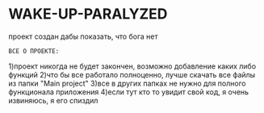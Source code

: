 # WAKE-UP-PARALYZED
проект создан дабы показать, что бога нет




    ВСЕ О ПРОЕКТЕ:

1)проект никогда не будет закончен, возможно добавление каких либо функций
2)что бы все работало полноценно, лучше скачать все файлы из папки "Main project"
3)все в других папках не нужно для полного функционала приложения
4)если тут кто то увидит свой код, я очень извиняюсь, я его спиздил